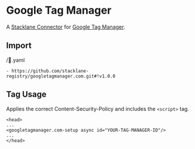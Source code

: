 # Google Tag Manager

A [Stacklane Connector](https://stacklane.com/docs/api/connectors) for [Google Tag Manager](https://marketingplatform.google.com/about/tag-manager/).

## Import

/🔌.yaml

```
- https://github.com/stacklane-registry/googletagmanager.com.git#!v1.0.0
```

## Tag Usage

Applies the correct Content-Security-Policy and includes the `<script>` tag.

```
<head>
...
<googletagmanager.com-setup async id="YOUR-TAG-MANAGER-ID"/>
...
</head>
```
